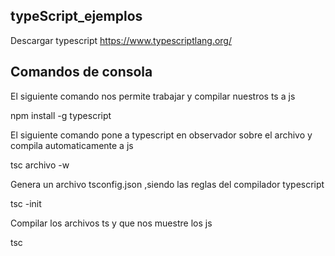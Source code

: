 ## typeScript_ejemplos

   Descargar typescript
   https://www.typescriptlang.org/

## Comandos de consola

   El siguiente comando nos permite trabajar y compilar nuestros ts a js

   npm install -g typescript

   El siguiente comando pone a typescript en observador sobre el archivo y compila automaticamente a js

   tsc archivo -w

   Genera un archivo tsconfig.json ,siendo las reglas del compilador typescript

   tsc -init

   Compilar los archivos ts y que nos muestre los js

   tsc
